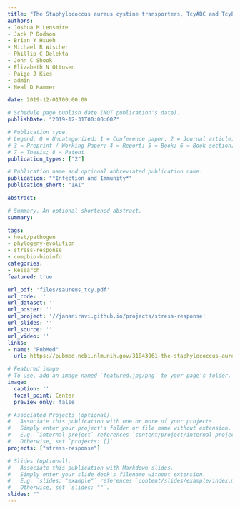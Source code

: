 ```yaml
---
title: "The Staphylococcus aureus cystine transporters, TcyABC and TcyP, facilitate nutrient sulfur acquisition during infection"
authors:
- Joshua M Lensmire
- Jack P Dodson
- Brian Y Hsueh
- Michael R Wischer
- Phillip C Delekta
- John C Shook
- Elizabeth N Ottosen
- Paige J Kies
- admin
- Neal D Hammer

date: 2019-12-01T00:00:00

# Schedule page publish date (NOT publication's date).
publishDate: "2019-12-31T00:00:00Z"

# Publication type.
# Legend: 0 = Uncategorized; 1 = Conference paper; 2 = Journal article;
# 3 = Preprint / Working Paper; 4 = Report; 5 = Book; 6 = Book section;
# 7 = Thesis; 8 = Patent
publication_types: ["2"]

# Publication name and optional abbreviated publication name.
publication: "*Infection and Immunity*"
publication_short: "IAI"

abstract: 

# Summary. An optional shortened abstract.
summary: 

tags:
- host/pathogen
- phylogeny-evolution
- stress-response
- compbio-bioinfo
categories:
- Research
featured: true

url_pdf: 'files/saureus_tcy.pdf'
url_code: ''
url_dataset: ''
url_poster: ''
url_project: '//jananiravi.github.io/projects/stress-response'
url_slides: ''
url_source: ''
url_video: ''
links:
- name: "PubMed"
  url: https://pubmed.ncbi.nlm.nih.gov/31843961-the-staphylococcus-aureus-cystine-transporters-tcyabc-and-tcyp-facilitate-nutrient-sulfur-acquisition-during-infection/

# Featured image
# To use, add an image named `featured.jpg/png` to your page's folder. 
image:
  caption: ''
  focal_point: Center
  preview_only: false

# Associated Projects (optional).
#   Associate this publication with one or more of your projects.
#   Simply enter your project's folder or file name without extension.
#   E.g. `internal-project` references `content/project/internal-project/index.md`.
#   Otherwise, set `projects: []`.
projects: ["stress-response"]

# Slides (optional).
#   Associate this publication with Markdown slides.
#   Simply enter your slide deck's filename without extension.
#   E.g. `slides: "example"` references `content/slides/example/index.md`.
#   Otherwise, set `slides: ""`.
slides: ""
---
```


